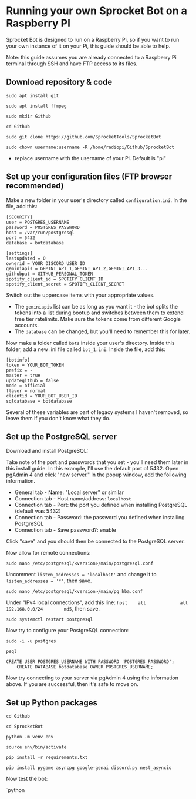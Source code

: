 # Running your own Sprocket Bot on a Raspberry PI

Sprocket Bot is designed to run on a Raspberry Pi, so if you want to run your own instance of it on your Pi, this guide should be able to help.

Note: this guide assumes you are already connected to a Raspberry Pi terminal through SSH and have FTP access to its files. 

## Download repository & code

`sudo apt install git`

`sudo apt install ffmpeg`

`sudo mkdir Github`

`cd Github`

`sudo git clone https://github.com/SprocketTools/SprocketBot`

`sudo chown username:username -R /home/radiopi/Github/SprocketBot`
- replace username with the username of your Pi.  Default is "pi"

## Set up your configuration files (FTP browser recommended)

Make a new folder in your user's directory called `configuration.ini`.  In the file, add this:

```
[SECURITY]
user = POSTGRES_USERNAME
password = POSTGRES_PASSWORD
host = /var/run/postgresql
port = 5432
database = botdatabase

[settings]
lastupdated = 0
ownerid = YOUR_DISCORD_USER_ID
geminiapis = GEMINI_API_1,GEMINI_API_2,GEMINI_API_3...
githubpat = GITHUB_PERSONAL_TOKEN
spotify_client_id = SPOTIFY_CLIENT_ID
spotify_client_secret = SPOTIFY_CLIENT_SECRET
```
Switch out the uppercase items with your appropriate values.  
- The `geminiapis` list can be as long as you want it - the bot splits the tokens into a list during bootup and switches between them to extend free tier ratelimits.  Make sure the tokens come from different Google accounts.
- The `database` can be changed, but you'll need to remember this for later.

Now make a folder called `bots` inside your user's directory.  Inside this folder, add a new .ini file called `bot_1.ini`.  Inside the file, add this:
```
[botinfo]
token = YOUR_BOT_TOKEN
prefix = -
master = true
updategithub = false
mode = official
flavor = normal
clientid = YOUR_BOT_USER_ID
sqldatabase = botdatabase
```
Several of these variables are part of legacy systems I haven't removed, so leave them if you don't know what they do.

## Set up the PostgreSQL server

Download and install PostgreSQL:

Take note of the port and passwords that you set - you'll need them later in this install guide.  In this example, I'll use the default port of 5432.
Open pgAdmin 4 and click "new server."  In the popup window, add the following information.
- General tab - Name: "Local server" or similar
- Connection tab - Host name/address: `localhost`
- Connection tab - Port: the port you defined when installing PostgreSQL (default was 5432)
- Connection tab - Password: the password you defined when installing PostgreSQL
- Connection tab - Save password?: enable

Click "save" and you should then be connected to the PostgreSQL server.

Now allow for remote connections:

`sudo nano /etc/postgresql/<version>/main/postgresql.conf`

Uncomment `listen_addresses = 'localhost'`  and change it to `listen_addresses = '*'`, then save.

`sudo nano /etc/postgresql/<version>/main/pg_hba.conf`

Under "IPv4 local connections", add this line:
`host    all             all             192.168.0.0/24        md5`, then save.

`sudo systemctl restart postgresql`


Now try to configure your PostgreSQL connection:

`sudo -i -u postgres`

`psql`
```
CREATE USER POSTGRES_USERNAME WITH PASSWORD 'POSTGRES_PASSWORD';
    CREATE DATABASE botdatabase OWNER POSTGRES_USERNAME;
```


Now try connecting to your server via pgAdmin 4 using the information above.  If you are successful, then it's safe to move on.

## Set up Python packages

`cd Github`

`cd SprocketBot`

`python -m venv env`

`source env/bin/activate`

`pip install -r requirements.txt`

`pip install pygame asyncpg google-genai discord.py nest_asyncio`

Now test the bot:

`python